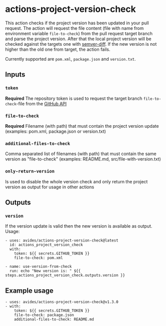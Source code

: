 # actions-project-version-check

This action checks if the project version has been updated in your pull request. The action will request the file content (file with name from environment variable `file-to-check`) from the pull request target branch and parse the project version. After that the local project version will be checked against the targets one with [semver-diff](https://www.npmjs.com/package/semver-diff). If the new version is not higher than the old one from target, the action fails.

Currently supported are `pom.xml`, `package.json` and `version.txt`.

## Inputs

### `token`

**Required** The repository token is used to request the target branch `file-to-check`-file from the [GitHub API](https://developer.github.com/v3/repos/contents/#get-contents)

### `file-to-check`

**Required** Filename (with path) that must contain the project version update (examples: pom.xml, package.json or version.txt)

### `additional-files-to-check`

Comma separated list of filenames (with path) that must contain the same version as "file-to-check" (examples: README.md, src/file-with-version.txt)

### `only-return-version`

Is used to disable the whole version check and only return the project version as output for usage in other actions

## Outputs

### `version`

If the version update is valid then the new version is available as output. Usage:
```
- uses: avides/actions-project-version-check@latest
  id: actions_project_version_check
  with:
    token: ${{ secrets.GITHUB_TOKEN }}
    file-to-check: pom.xml

- name: use-version-from-check
  run: echo "New version is: " ${{ steps.actions_project_version_check.outputs.version }}
```

## Example usage
```
- uses: avides/actions-project-version-check@v1.3.0
- with:
    token: ${{ secrets.GITHUB_TOKEN }}
    file-to-check: package.json
    additional-files-to-check: README.md
```
